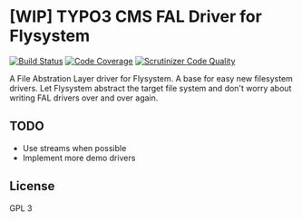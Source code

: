 # [WIP] TYPO3 CMS FAL Driver for Flysystem

[![Build Status](https://travis-ci.org/cedricziel/fal-flysystem.svg?branch=master)](https://travis-ci.org/cedricziel/fal-flysystem) [![Code Coverage](https://scrutinizer-ci.com/g/cedricziel/fal-flysystem/badges/coverage.png?b=master)](https://scrutinizer-ci.com/g/cedricziel/fal-flysystem/?branch=master) [![Scrutinizer Code Quality](https://scrutinizer-ci.com/g/cedricziel/fal-flysystem/badges/quality-score.png?b=master)](https://scrutinizer-ci.com/g/cedricziel/fal-flysystem/?branch=master)

A File Abstration Layer driver for Flysystem. A base for easy new filesystem drivers. Let
Flysystem abstract the target file system and don't worry about writing
FAL drivers over and over again.

## TODO

* Use streams when possible
* Implement more demo drivers

## License

GPL 3
